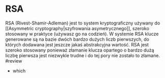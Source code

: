 # RSA
RSA (Rivest-Shamir-Adleman) jest to system kryptograficzny używany do [[Asymmetric cryptography|szyfrowania asymetrycznego]], szeroko stosowany w praktyce (używasz go na codzień).
W systemie RSA klucze generowane są na bazie dwóch bardzo dużych liczb pierwszych, do których dodawana jest jeszcze jakaś abstrakcyjna wartość. RSA jest szeroko stosowany ponieważ złamanie klucza opartego o bardzo dużą liczbę pierwsza jest niezwykle trudne i do tej pory nie zostało to złamane. 
#review

- which
